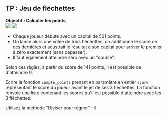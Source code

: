 ## TP : Jeu de fléchettes

**Objectif : Calculer les points**  
![](Secteurcible.gif)
![](cible.png)

* Chaque joueur débute avec un capital de 501 points.  
* On lance alors une volée de trois fléchettes, on additionne le score de ces dernières et soustrait le résultat à son capital pour arriver le premier à zéro exactement (sans dépasser).  
* Il faut également atteindre zéro avec un "double".

Selon ces règles, à partir du score de 141 points, il est possible de d'atteindre 0.

Ecrire la fonction `compte_points` prenant en paramètre en entier `score` représentant le score du joueur avant le jet de ses 3 fléchettes. La fonction renvoie une liste contenant les scores qu'il est possible d'atteindre avec les 3 fléchettes.

Utilisez la méthode "Diviser pour règner" : il

